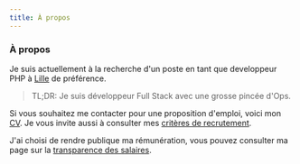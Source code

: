 ```yaml
---
title: À propos
---
```

### À propos

Je suis actuellement à la recherche d'un poste en tant que developpeur PHP à [Lille](https://www.openstreetmap.org/relation/58404) de préférence. 

> TL;DR: Je suis développeur Full Stack avec une grosse pincée d'Ops.

Si vous souhaitez me contacter pour une proposition d'emploi, voici mon <a href="/resume.html" target="_blank">CV</a>.
Je vous invite aussi à consulter mes [critères de recrutement](/job-standard).

J'ai choisi de rendre publique ma rémunération, vous pouvez consulter ma page sur la [transparence des salaires](/salary-transparency).

